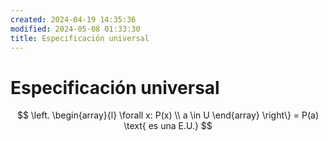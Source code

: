 ```yaml
---
created: 2024-04-19 14:35:36
modified: 2024-05-08 01:33:30
title: Especificación universal
---
```


# Especificación universal

$$
\left.
    \begin{array}{l}
        \forall x: P(x) ​\\
        a \in U
    \end{array} 
\right\}
= P(a) \text{ es una E.U.}
$$
